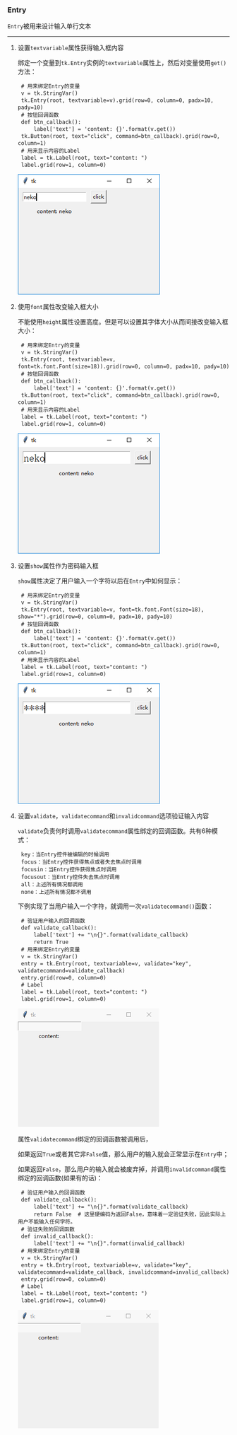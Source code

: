 ### Entry

`Entry`被用来设计输入单行文本

----------------------------

1. 设置`textvariable`属性获得输入框内容

    绑定一个变量到`tk.Entry`实例的`textvariable`属性上，然后对变量使用`get()`方法：
    
        # 用来绑定Entry的变量
        v = tk.StringVar()
        tk.Entry(root, textvariable=v).grid(row=0, column=0, padx=10, pady=10)
        # 按钮回调函数
        def btn_callback():
            label['text'] = 'content: {}'.format(v.get())
        tk.Button(root, text="click", command=btn_callback).grid(row=0, column=1)
        # 用来显示内容的Label
        label = tk.Label(root, text="content: ")
        label.grid(row=1, column=0)
    
    ![](static/cdbddc8eeba801c529b75655d01006ba.png)
    

2. 使用`font`属性改变输入框大小

    不能使用`height`属性设置高度。但是可以设置其字体大小从而间接改变输入框大小：
    
        # 用来绑定Entry的变量
        v = tk.StringVar()
        tk.Entry(root, textvariable=v, font=tk.font.Font(size=18)).grid(row=0, column=0, padx=10, pady=10)
        # 按钮回调函数
        def btn_callback():
            label['text'] = 'content: {}'.format(v.get())
        tk.Button(root, text="click", command=btn_callback).grid(row=0, column=1)
        # 用来显示内容的Label
        label = tk.Label(root, text="content: ")
        label.grid(row=1, column=0)
    
    ![](static/dfd2840627b0dd317324e50bf09a1620.png)
    
    
3. 设置`show`属性作为密码输入框

    `show`属性决定了用户输入一个字符以后在`Entry`中如何显示：

        # 用来绑定Entry的变量
        v = tk.StringVar()
        tk.Entry(root, textvariable=v, font=tk.font.Font(size=18), show="*").grid(row=0, column=0, padx=10, pady=10)
        # 按钮回调函数
        def btn_callback():
            label['text'] = 'content: {}'.format(v.get())
        tk.Button(root, text="click", command=btn_callback).grid(row=0, column=1)
        # 用来显示内容的Label
        label = tk.Label(root, text="content: ")
        label.grid(row=1, column=0)
        
    ![](static/bb7aa36d5eda46e2f09ef4747b44d8f1.png)

4. 设置`validate`，`validatecommand`和`invalidcommand`选项验证输入内容

    `validate`负责何时调用`validatecommand`属性绑定的回调函数。共有6种模式：
    
        key：当Entry控件被编辑的时候调用
        focus：当Entry控件获得焦点或者失去焦点时调用
        focusin：当Entry控件获得焦点时调用
        focusout：当Entry控件失去焦点时调用
        all：上述所有情况都调用
        none：上述所有情况都不调用
    
    下例实现了当用户输入一个字符，就调用一次`validatecommand()`函数：
    
        # 验证用户输入的回调函数
        def validate_callback():
            label['text'] += "\n{}".format(validate_callback)
            return True
        # 用来绑定Entry的变量
        v = tk.StringVar()
        entry = tk.Entry(root, textvariable=v, validate="key", validatecommand=validate_callback)
        entry.grid(row=0, column=0)
        # Label
        label = tk.Label(root, text="content: ")
        label.grid(row=1, column=0)
        
    ![](static/eb2aaf429e6b595071946825a8951735.gif)
    
    属性`validatecommand`绑定的回调函数被调用后，
    
    如果返回`True`或者其它非`False`值，那么用户的输入就会正常显示在`Entry`中；
    
    如果返回`False`，那么用户的输入就会被废弃掉，并调用`invalidcommand`属性绑定的回调函数(如果有的话)：
    
        # 验证用户输入的回调函数
        def validate_callback():
            label['text'] += "\n{}".format(validate_callback)
            return False  # 这里硬编码为返回False，意味着一定验证失败，因此实际上用户不能输入任何字符。
        # 验证失败的回调函数
        def invalid_callback():
            label['text'] += "\n{}".format(invalid_callback)
        # 用来绑定Entry的变量
        v = tk.StringVar()
        entry = tk.Entry(root, textvariable=v, validate="key", validatecommand=validate_callback, invalidcommand=invalid_callback)
        entry.grid(row=0, column=0)
        # Label
        label = tk.Label(root, text="content: ")
        label.grid(row=1, column=0)
    
    ![](static/1c0da5538acdb28bf75cde5c74bad3d2.gif)
    